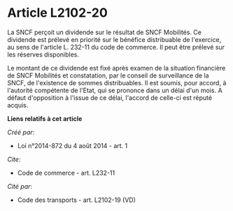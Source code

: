 # Article L2102-20

La SNCF perçoit un dividende sur le résultat de SNCF Mobilités. Ce dividende est prélevé en priorité sur le bénéfice
distribuable de l'exercice, au sens de l'article L. 232-11 du code de commerce. Il peut être prélevé sur les réserves
disponibles. 

Le montant de ce dividende est fixé après examen de la situation financière de SNCF Mobilités et constatation, par le conseil
de surveillance de la SNCF, de l'existence de sommes distribuables. Il est soumis, pour accord, à l'autorité compétente de
l'Etat, qui se prononce dans un délai d'un mois. A défaut d'opposition à l'issue de ce délai, l'accord de celle-ci est réputé
acquis.

**Liens relatifs à cet article**

_Créé par_:

  - Loi n°2014-872 du 4 août 2014 - art. 1

_Cite_:

  - Code de commerce - art. L232-11

_Cité par_:

  - Code des transports - art. L2102-19 (VD)
